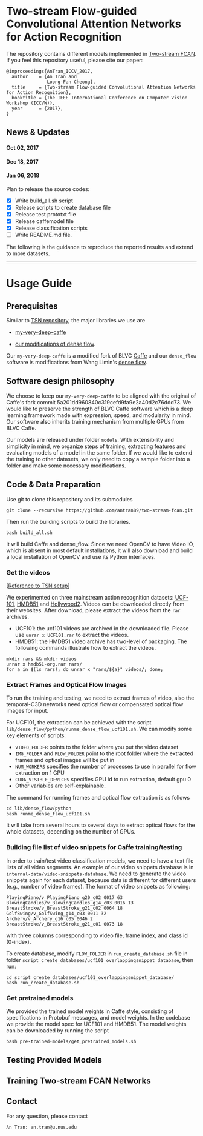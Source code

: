 # Two-stream Flow-guided Convolutional Attention Networks for Action Recognition

The repository contains different models implemented in [Two-stream FCAN](https://arxiv.org/abs/1708.09268). If you feel this repository useful, please cite our paper:
```
@inproceedings{AnTran_ICCV_2017,
  author    = {An Tran and
               Loong-Fah Cheong},
  title     = {Two-stream Flow-guided Convolutional Attention Networks for Action Recognition},
  booktitle = {The IEEE International Conference on Computer Vision Workshop (ICCVW)},
  year      = {2017},
}
```

## News & Updates

#### Oct 02, 2017

#### Dec 18, 2017

#### Jan 06, 2018

Plan to release the source codes:

- [x] Write build_all.sh script
- [x] Release scripts to create database file
- [x] Release test prototxt file
- [x] Release caffemodel file
- [x] Release classification scripts
- [ ] Write README.md file.

The following is the guidance to reproduce the reported results and extend to more datasets.

-------------
# Usage Guide

## Prerequisites
Similar to [TSN repository](https://github.com/yjxiong/temporal-segment-networks), the major libraries we use are

- [my-very-deep-caffe][caffe]

- [our modifications of dense flow][df].

Our `my-very-deep-caffe` is a modified fork of BLVC [Caffe][BLVC-Caffe] and our `dense_flow` software is modifications from Wang Limin's [dense flow][Wang_dense_flow].

## Software design philosophy
We choose to keep our `my-very-deep-caffe` to be aligned with the original of Caffe's fork commit 5a201dd960840c319cefd9fa9e2a40d2c76ddd73. 
We would like to preserve the strength of BLVC Caffe software which is a deep learning framework made with expression, speed, and modularity 
in mind. Our software also inherits training mechanism from multiple GPUs from BLVC Caffe.

Our models are released under folder `models`. With extensibility and simplicity in mind, we organize steps of training, extracting features and evaluating models of a model in the same folder. If we would like to extend the training to other datasets, we only need to copy a sample folder into a
folder and make some necessary modifications.

## Code & Data Preparation
Use git to clone this repository and its submodules
```
git clone --recursive https://github.com/antran89/two-stream-fcan.git
```

Then run the building scripts to build the libraries.

```
bash build_all.sh
```
It will build Caffe and dense_flow. Since we need OpenCV to have Video IO, which is absent in most default installations, it will also download and build a local installation of OpenCV and use its Python interfaces.

### Get the videos
[[Reference to TSN setup][tsn]]

We experimented on three mainstream action recognition datasets: [UCF-101][ucf101], [HMDB51][hmdb51] and [Hollywood2][hollywood2]. Videos can be downloaded directly from their websites.
After download, please extract the videos from the `rar` archives.
- UCF101: the ucf101 videos are archived in the downloaded file. Please use `unrar x UCF101.rar` to extract the videos.
- HMDB51: the HMDB51 video archive has two-level of packaging.
The following commands illustrate how to extract the videos.
```
mkdir rars && mkdir videos
unrar x hmdb51-org.rar rars/
for a in $(ls rars); do unrar x "rars/${a}" videos/; done;
```

### Extract Frames and Optical Flow Images
To run the training and testing, we need to extract frames of video, also the temporal-C3D networks need optical flow or compensated optical flow images for input.

For UCF101, the extraction can be achieved with the script `lib/dense_flow/python/runme_dense_flow_ucf101.sh`. We can modify some key elements of scripts:
- `VIDEO_FOLDER` points to the folder where you put the video dataset
- `IMG_FOLDER` and `FLOW_FOLDER` point to the root folder where the extracted frames and optical images will be put in
- `NUM_WORKERS` specifies the number of processes to use in parallel for flow extraction on 1 GPU
- `CUDA_VISIBLE_DEVICES` specifies GPU id to run extraction, default gpu 0
- Other variables are self-explainable.

The command for running frames and optical flow extraction is as follows

```
cd lib/dense_flow/python
bash runme_dense_flow_ucf101.sh
```

It will take from several hours to several days to extract optical flows for the whole datasets, depending on the number of GPUs.

### Building file list of video snippets for Caffe training/testing
In order to train/test video classification models, we need to have a text file lists of all video segments. An example of our video snippets database is in `internal-data/video-snippets-database`. We need to generate the video snippets again for each dataset, because data is different for different users (e.g., number of video frames). The format of video snippets as following:
```
PlayingPiano/v_PlayingPiano_g20_c02 0017 63
BlowingCandles/v_BlowingCandles_g14_c03 0016 13
BreastStroke/v_BreastStroke_g21_c02 0064 18
GolfSwing/v_GolfSwing_g14_c03 0011 32
Archery/v_Archery_g16_c05 0046 2
BreastStroke/v_BreastStroke_g21_c01 0073 18
```

with three columns corresponding to video file, frame index, and class id (0-index).

To create database, modify `FLOW_FOLDER` in `run_create_database.sh` file in folder `script_create_databases/ucf101_overlappingsnippet_database`, then run:

```
cd script_create_databases/ucf101_overlappingsnippet_database/
bash run_create_database.sh
```

### Get pretrained models
We provided the trained model weights in Caffe style, consisting of specifications in Protobuf messages, and model weights.
In the codebase we provide the model spec for UCF101 and HMDB51.
The model weights can be downloaded by running the script

```
bash pre-trained-models/get_pretrained_models.sh
```

## Testing Provided Models

## Training Two-stream FCAN Networks

## Contact
For any question, please contact
```
An Tran: an.tran@u.nus.edu
```

[caffe]:https://github.com/antran89/my-very-deep-caffe
[df]:https://github.com/antran89/dense_flow
[BLVC-Caffe]:https://github.com/antran89/dense_flow
[Wang_dense_flow]:https://github.com/yjxiong/dense_flow
[tsn]:https://github.com/yjxiong/temporal-segment-networks
[ucf101]:http://crcv.ucf.edu/data/UCF101.php
[hmdb51]:http://serre-lab.clps.brown.edu/resource/hmdb-a-large-human-motion-database/
[hollywood2]:http://www.di.ens.fr/~laptev/actions/hollywood2/
